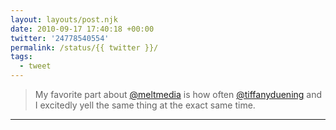 ```yaml
---
layout: layouts/post.njk
date: 2010-09-17 17:40:18 +00:00
twitter: '24778540554'
permalink: /status/{{ twitter }}/
tags: 
  - tweet
---
```


> My favorite part about [@meltmedia](https://twitter.com/meltmedia) is how often [@tiffanyduening](https://twitter.com/tiffanyduening) and I excitedly yell the same thing at the exact same time.

---

